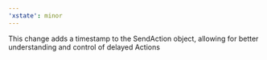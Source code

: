 ```yaml
---
'xstate': minor
---
```


This change adds a timestamp to the SendAction object, allowing for better understanding and control of delayed Actions
